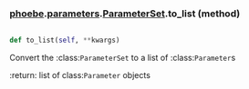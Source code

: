 ### [phoebe](phoebe.md).[parameters](phoebe.parameters.md).[ParameterSet](phoebe.parameters.ParameterSet.md).to_list (method)


```py

def to_list(self, **kwargs)

```



Convert the :class:`ParameterSet` to a list of :class:`Parameter`s

:return: list of class:`Parameter` objects

